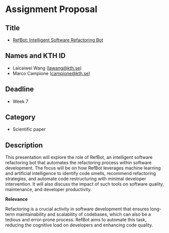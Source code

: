 # Assignment Proposal

## Title

- [RefBot: Intelligent Software Refactoring Bot](https://ieeexplore.ieee.org/abstract/document/8952287)

## Names and KTH ID

- Laicaiwei Wang (lawang@kth.se)
- Marco Campione (campione@kth.se)

## Deadline

- Week 7

## Category

- Scientific paper

## Description

This presentation will explore the role of RefBot, an intelligent software refactoring bot that automates the refactoring process within software development. The focus will be on how RefBot leverages machine learning and artificial intelligence to identify code smells, recommend refactoring strategies, and automate code restructuring with minimal developer intervention. It will also discuss the impact of such tools on software quality, maintenance, and developer productivity.

**Relevance**

Refactoring is a crucial activity in software development that ensures long-term maintainability and scalability of codebases, which can also be a tedious and error-prone process. RefBot aims to automate this task, reducing the cognitive load on developers and enhancing code quality.
